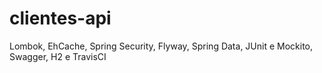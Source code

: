 
# clientes-api
Lombok, EhCache, Spring Security, Flyway, Spring Data, JUnit e Mockito, Swagger, H2 e TravisCI 
